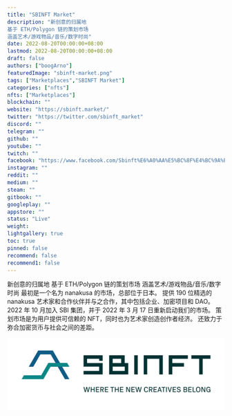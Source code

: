 ```yaml
---
title: "SBINFT Market"
description: "新创意的归属地
基于 ETH/Polygon 链的策划市场
涵盖艺术/游戏物品/音乐/数字时尚"
date: 2022-08-20T00:00:00+08:00
lastmod: 2022-08-20T00:00:00+08:00
draft: false
authors: ["boogArno"]
featuredImage: "sbinft-market.png"
tags: ["Marketplaces","SBINFT Market"]
categories: ["nfts"]
nfts: ["Marketplaces"]
blockchain: ""
website: "https://sbinft.market/"
twitter: "https://twitter.com/sbinft_market"
discord: ""
telegram: ""
github: ""
youtube: ""
twitch: ""
facebook: "https://www.facebook.com/Sbinft%E6%A0%AA%E5%BC%8F%E4%BC%9A%E7%A4%BE-100399505905136"
instagram: ""
reddit: ""
medium: ""
steam: ""
gitbook: ""
googleplay: ""
appstore: ""
status: "Live"
weight: 
lightgallery: true
toc: true
pinned: false
recommend: false
recommend1: false
---
```

新创意的归属地
基于 ETH/Polygon 链的策划市场
涵盖艺术/游戏物品/音乐/数字时尚
最初是一个名为 nanakusa 的市场，总部位于日本。
提供 190 位精选的 nanakusa 艺术家和合作伙伴并与之合作，其中包括企业、加密项目和 DAO。
2022 年 10 月加入 SBI 集团，并于 2022 年 3 月 17 日重新启动我们的市场。
策划市场是为用户提供可信赖的 NFT，同时也为艺术家创造创作者经济。
还致力于弥合加密货币与社会之间的差距。

![1500x500](1500x500.jpg)